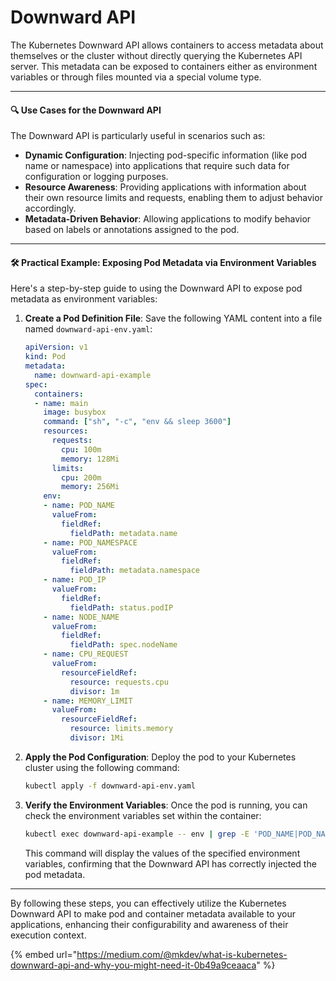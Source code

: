 # Downward API

The Kubernetes Downward API allows containers to access metadata about themselves or the cluster without directly querying the Kubernetes API server. This metadata can be exposed to containers either as environment variables or through files mounted via a special volume type.

***

#### 🔍 Use Cases for the Downward API

The Downward API is particularly useful in scenarios such as:

* **Dynamic Configuration**: Injecting pod-specific information (like pod name or namespace) into applications that require such data for configuration or logging purposes.
* **Resource Awareness**: Providing applications with information about their own resource limits and requests, enabling them to adjust behavior accordingly.
* **Metadata-Driven Behavior**: Allowing applications to modify behavior based on labels or annotations assigned to the pod.

***

#### 🛠 Practical Example: Exposing Pod Metadata via Environment Variables

Here's a step-by-step guide to using the Downward API to expose pod metadata as environment variables:

1.  **Create a Pod Definition File**: Save the following YAML content into a file named `downward-api-env.yaml`:

    ```yaml
    apiVersion: v1
    kind: Pod
    metadata:
      name: downward-api-example
    spec:
      containers:
      - name: main
        image: busybox
        command: ["sh", "-c", "env && sleep 3600"]
        resources:
          requests:
            cpu: 100m
            memory: 128Mi
          limits:
            cpu: 200m
            memory: 256Mi
        env:
        - name: POD_NAME
          valueFrom:
            fieldRef:
              fieldPath: metadata.name
        - name: POD_NAMESPACE
          valueFrom:
            fieldRef:
              fieldPath: metadata.namespace
        - name: POD_IP
          valueFrom:
            fieldRef:
              fieldPath: status.podIP
        - name: NODE_NAME
          valueFrom:
            fieldRef:
              fieldPath: spec.nodeName
        - name: CPU_REQUEST
          valueFrom:
            resourceFieldRef:
              resource: requests.cpu
              divisor: 1m
        - name: MEMORY_LIMIT
          valueFrom:
            resourceFieldRef:
              resource: limits.memory
              divisor: 1Mi
    ```
2.  **Apply the Pod Configuration**: Deploy the pod to your Kubernetes cluster using the following command:

    ```bash
    kubectl apply -f downward-api-env.yaml
    ```
3.  **Verify the Environment Variables**: Once the pod is running, you can check the environment variables set within the container:

    ```bash
    kubectl exec downward-api-example -- env | grep -E 'POD_NAME|POD_NAMESPACE|POD_IP|NODE_NAME|CPU_REQUEST|MEMORY_LIMIT'
    ```

    This command will display the values of the specified environment variables, confirming that the Downward API has correctly injected the pod metadata.

***

By following these steps, you can effectively utilize the Kubernetes Downward API to make pod and container metadata available to your applications, enhancing their configurability and awareness of their execution context.

{% embed url="https://medium.com/@mkdev/what-is-kubernetes-downward-api-and-why-you-might-need-it-0b49a9ceaaca" %}

